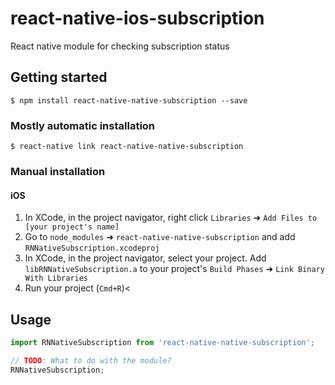 # react-native-ios-subscription
React native module for checking subscription status

## Getting started

`$ npm install react-native-native-subscription --save`

### Mostly automatic installation

`$ react-native link react-native-native-subscription`

### Manual installation


#### iOS

1. In XCode, in the project navigator, right click `Libraries` ➜ `Add Files to [your project's name]`
2. Go to `node_modules` ➜ `react-native-native-subscription` and add `RNNativeSubscription.xcodeproj`
3. In XCode, in the project navigator, select your project. Add `libRNNativeSubscription.a` to your project's `Build Phases` ➜ `Link Binary With Libraries`
4. Run your project (`Cmd+R`)<


## Usage
```javascript
import RNNativeSubscription from 'react-native-native-subscription';

// TODO: What to do with the module?
RNNativeSubscription;
```
  